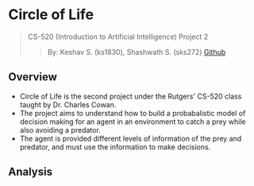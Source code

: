# Circle of Life
> CS-520 (Introduction to Artificial Intelligence) Project 2  
> > By: Keshav S. (ks1830), Shashwath S. (sks272)
[Github](https://github.com/keshavshivkumar/CircleofLife)

## Overview

- Circle of Life is the second project under the Rutgers' CS-520 class taught by Dr. Charles Cowan.
- The project aims to understand how to build a probabalistic model of decision making for an agent in an environment to catch a prey while also avoiding a predator.
- The agent is provided different levels of information of the prey and predator, and must use the information to make decisions.

## Analysis